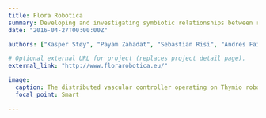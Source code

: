 ```yaml
---
title: Flora Robotica
summary: Developing and investigating symbiotic relationships between robots and natural plants, to produce architectural artifacts and living spaces
date: "2016-04-27T00:00:00Z"

authors: ["Kasper Støy", "Payam Zahadat", "Sebastian Risi", "Andrés Faiña"]

# Optional external URL for project (replaces project detail page).
external_link: "http://www.florarobotica.eu/"

image:
  caption: The distributed vascular controller operating on Thymio robots and simulation
  focal_point: Smart

---
```

